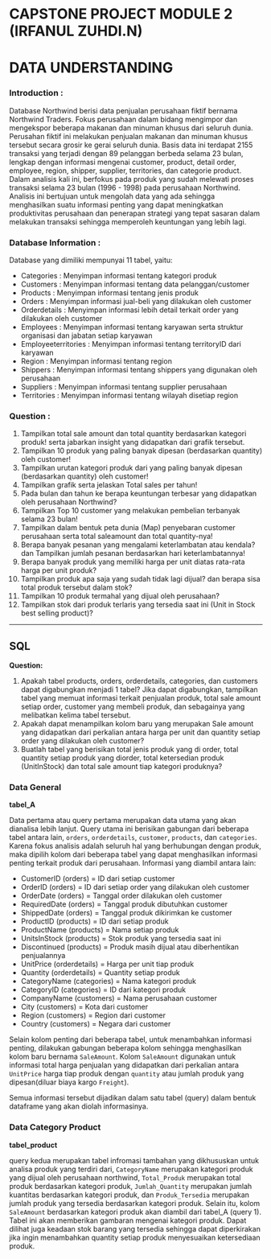 # CAPSTONE PROJECT MODULE 2 (IRFANUL ZUHDI.N)

# **DATA UNDERSTANDING**


### **Introduction :**
Database Northwind berisi data penjualan perusahaan fiktif bernama Northwind Traders. Fokus perusahaan dalam bidang mengimpor dan mengekspor beberapa makanan dan minuman khusus dari seluruh dunia. Perusahan fiktif ini melakukan penjualan makanan dan minuman khusus tersebut secara grosir ke gerai seluruh dunia. Basis data ini terdapat 2155 transaksi yang terjadi dengan 89 pelanggan berbeda selama 23 bulan, lengkap dengan informasi mengenai customer, product, detail order, employee, region, shipper, supplier, territories, dan categorie product. Dalam analisis kali ini, berfokus pada produk yang sudah melewati proses transaksi selama 23 bulan (1996 - 1998) pada perusahaan Northwind. Analisis ini bertujuan untuk mengolah data yang ada sehingga menghasilkan suatu informasi penting yang dapat meningkatkan produktivitas perusahaan dan penerapan strategi yang tepat sasaran dalam melakukan transaksi sehingga memperoleh keuntungan yang lebih lagi.

### **Database Information :**

Database yang dimiliki mempunyai 11 tabel, yaitu:
- Categories          : Menyimpan informasi tentang kategori produk
- Customers           : Menyimpan informasi tentang data pelanggan/customer
- Products            : Menyimpan informasi tentang jenis produk
- Orders              : Menyimpan informasi jual-beli yang dilakukan oleh customer
- Orderdetails        : Menyimpan informasi lebih detail terkait order yang dilakukan oleh customer
- Employees           : Menyimpan informasi tentang karyawan serta struktur organisasi dan jabatan setiap karyawan
- Employeeterritories : Menyimpan informasi tentang territoryID dari karyawan
- Region              : Menyimpan informasi tentang region
- Shippers            : Menyimpan informasi tentang shippers yang digunakan oleh perusahaan
- Suppliers           : Menyimpan informasi tentang supplier perusahaan
- Territories         : Menyimpan informasi tentang wilayah disetiap region

### **Question :**

1. Tampilkan total sale amount dan total quantity berdasarkan kategori produk! serta jabarkan insight yang didapatkan dari grafik tersebut.
3. Tampilkan 10 produk yang paling banyak dipesan (berdasarkan quantity) oleh customer!
4. Tampilkan urutan kategori produk dari yang paling banyak dipesan (berdasarkan quantity) oleh customer!
5. Tampilkan grafik serta jelaskan Total sales per tahun!
6. Pada bulan dan tahun ke berapa keuntungan terbesar yang didapatkan oleh perusahaan Northwind?
7. Tampilkan Top 10 customer yang melakukan pembelian terbanyak selama 23 bulan!
8. Tampilkan dalam bentuk peta dunia (Map) penyebaran customer perusahaan serta total saleamount dan total quantity-nya!
9. Berapa banyak pesanan yang mengalami keterlambatan atau kendala? dan Tampilkan jumlah pesanan berdasarkan hari keterlambatannya!
10. Berapa banyak produk yang memiliki harga per unit diatas rata-rata harga per unit produk?
11. Tampilkan produk apa saja yang sudah tidak lagi dijual? dan berapa sisa total produk tersebut dalam stok?
12. Tampilkan 10 produk termahal yang dijual oleh perusahaan?
13. Tampilkan stok dari produk terlaris yang tersedia saat ini (Unit in Stock best selling product)?

***
## **SQL**

**Question:**

1. Apakah tabel products, orders, orderdetails, categories, dan customers dapat digabungkan menjadi 1 tabel? Jika dapat digabungkan, tampilkan tabel yang memuat informasi terkait penjualan produk, total sale amount setiap order, customer yang membeli produk, dan sebagainya yang melibatkan kelima tabel tersebut.
2. Apakah dapat menampilkan kolom baru yang merupakan Sale amount yang didapatkan dari perkalian antara harga per unit dan quantity setiap order yang dilakukan oleh customer?
3. Buatlah tabel yang berisikan total jenis produk yang di order, total quantity setiap produk yang diorder, total ketersedian produk (UnitInStock) dan total sale amount tiap kategori produknya?

### **Data General**

**tabel_A**

Data pertama atau query pertama merupakan data utama yang akan dianalisa lebih lanjut. Query utama ini berisikan gabungan dari beberapa tabel antara lain, `orders`, `orderdetails`, `customer`, `products`, dan `categories`. Karena fokus analisis adalah seluruh hal yang berhubungan dengan produk, maka dipilih kolom dari beberapa tabel yang dapat menghasilkan informasi penting terkait produk dari perusahaan. Informasi yang diambil antara lain:

- CustomerID (orders)               = ID dari setiap customer
- OrderID (orders)                  = ID dari setiap order yang dilakukan oleh customer
- OrderDate (orders)                = Tanggal order dilakukan oleh customer
- RequiredDate (orders)             = Tanggal produk dibutuhkan customer
- ShippedDate (orders)              = Tanggal produk dikirimkan ke customer
- ProductID (products)              = ID dari setiap produk
- ProductName (products)            = Nama setiap produk
- UnitsInStock (products)           = Stok produk yang tersedia saat ini
- Discontinued (products)           = Produk masih dijual atau diberhentikan penjualannya
- UnitPrice (orderdetails)          = Harga per unit tiap produk
- Quantity (orderdetails)           = Quantity setiap produk
- CategoryName (categories)         = Nama kategori produk
- CategoryID (categories)           = ID dari kategori produk
- CompanyName (customers)           = Nama perusahaan customer
- City (customers)                  = Kota dari customer
- Region (customers)                = Region dari customer
- Country (customers)               = Negara dari customer

Selain kolom penting dari beberapa tabel, untuk menambahkan informasi penting, dilakukan gabungan beberapa kolom sehingga menghasilkan kolom baru bernama `SaleAmount`. Kolom `SaleAmount` digunakan untuk informasi total harga penjualan yang didapatkan dari perkalian antara `UnitPrice` harga tiap produk dengan `quantity` atau jumlah produk yang dipesan(diluar biaya kargo `Freight`).

Semua informasi tersebut dijadikan dalam satu tabel (query) dalam bentuk dataframe yang akan diolah informasinya.


### **Data Category Product**

**tabel_product**

query kedua merupakan tabel infromasi tambahan yang dikhususkan untuk analisa produk yang terdiri dari, `CategoryName` merupakan kategori produk yang dijual oleh perusahaan northwind, `Total_Produk` merupakan total produk berdasarkan kategori produk, `Jumlah_Quantity` merupakan jumlah kuantitas berdasarkan kategori produk, dan `Produk_Tersedia` merupakan jumlah produk yang tersedia berdasarkan kategori produk. Selain itu, kolom `SaleAmount` berdasarkan kategori produk akan diambil dari tabel_A (query 1). Tabel ini akan memberikan gambaran mengenai kategori produk. Dapat dilihat juga keadaan stok barang yang tersedia sehingga dapat diperkirakan jika ingin menambahkan quantity setiap produk menyesuaikan ketersediaan produk.
